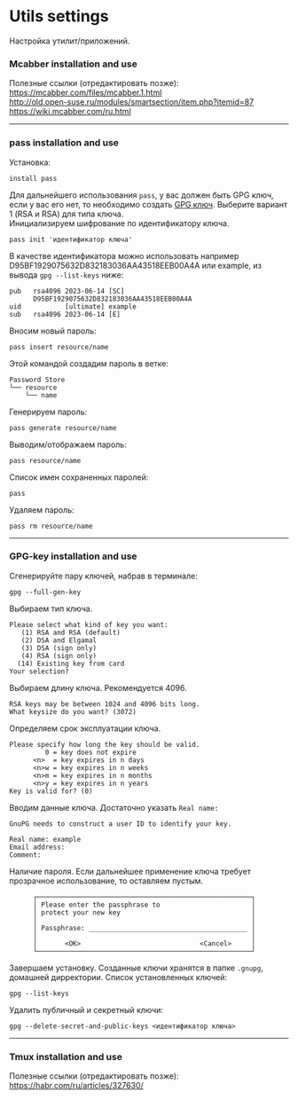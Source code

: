 # Utils settings
Настройка утилит/приложений.
### Mcabber installation and use  
Полезные ссылки (отредактировать позже):  
https://mcabber.com/files/mcabber.1.html  
http://old.open-suse.ru/modules/smartsection/item.php?itemid=87  
https://wiki.mcabber.com/ru.html

---
### pass installation and use
Установка:
```
install pass
```
Для дальнейшего использования `pass`, у вас должен быть GPG ключ, если у вас его нет, то необходимо создать [GPG ключ](https://github.com/Occisor/memos-and-guides/blob/main/utils.md#gpg-key-installation-and-use "GPG-key установка"). Выберите вариант 1 (RSA и RSA) для типа ключа.  
Инициализируем шифрование по идентификатору ключа.
```
pass init 'идентификатор ключа'
```
В качестве идентификатора можно использовать например D95BF1929075632D832183036AA43518EEB00A4A или example, из вывода `gpg --list-keys` ниже:
```
pub   rsa4096 2023-06-14 [SC]
      D95BF1929075632D832183036AA43518EEB00A4A
uid           [ultimate] example
sub   rsa4096 2023-06-14 [E]
```
Вносим новый пароль:
```
pass insert resource/name
```
Этой командой создадим пароль в ветке:
```
Password Store
└── resource
    └── name
```
Генерируем пароль:
```
pass generate resource/name
```
Выводим/отображаем пароль:
```
pass resource/name
```
Список имен сохраненных паролей:
```
pass
```
Удаляем пароль:
```
pass rm resource/name
```
---
### GPG-key installation and use
Сгенерируйте пару ключей, набрав в терминале:
```
gpg --full-gen-key
```
Выбираем тип ключа.
```
Please select what kind of key you want:
   (1) RSA and RSA (default)
   (2) DSA and Elgamal
   (3) DSA (sign only)
   (4) RSA (sign only)
  (14) Existing key from card
Your selection?
```
Выбираем длину ключа. Рекомендуется 4096.
```
RSA keys may be between 1024 and 4096 bits long.
What keysize do you want? (3072)
```
Определяем срок эксплуатации ключа.
```
Please specify how long the key should be valid.
         0 = key does not expire
      <n>  = key expires in n days
      <n>w = key expires in n weeks
      <n>m = key expires in n months
      <n>y = key expires in n years
Key is valid for? (0)
````
Вводим данные ключа. Достаточно указать `Real name:`
```
GnuPG needs to construct a user ID to identify your key.

Real name: example
Email address:
Comment:
```
Наличие пароля. Если дальнейшее применение ключа требует прозрачное использование, то оставляем пустым.
```
      ┌──────────────────────────────────────────────────────┐
      │ Please enter the passphrase to                       │
      │ protect your new key                                 │
      │                                                      │
      │ Passphrase: ________________________________________ │
      │                                                      │
      │       <OK>                              <Cancel>     │
      └──────────────────────────────────────────────────────┘
```
Завершаем установку. Созданные ключи хранятся в папке `.gnupg`, домашней дирректории.
Список установленных ключей:
```
gpg --list-keys
```
Удалить публичный и секретный ключи:
```
gpg --delete-secret-and-public-keys <идентификатор ключа>
```

---
### Tmux installation and use
Полезные ссылки (отредактировать позже):  
https://habr.com/ru/articles/327630/
